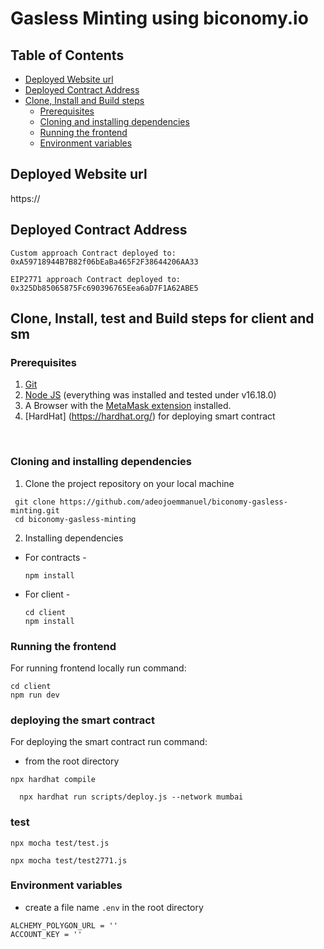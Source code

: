 # Gasless Minting using biconomy.io

## Table of Contents
- [Deployed Website url](#deployed-website-url)
- [Deployed Contract Address](#deployed-contract-address)
- [Clone, Install and Build steps](#clone-install-and-build-steps)
  - [Prerequisites](#prerequisites)
  - [Cloning and installing dependencies](#cloning-and-installing-dependencies)
  - [Running the frontend](#running-the-frontend)
  - [Environment variables](#environment-variables)

## Deployed Website url

https://

## Deployed Contract Address

`Custom approach Contract deployed to: 0xA59718944B7B82f06bEaBa465F2F38644206AA33`


`EIP2771 approach Contract deployed to: 0x325Db85065875Fc690396765Eea6aD7F1A62ABE5`

## Clone, Install, test and Build steps for client and sm

### Prerequisites

1. [Git](https://git-scm.com/)
2. [Node JS](https://nodejs.org/en/) (everything was installed and tested under v16.18.0)
3. A Browser with the [MetaMask extension](https://metamask.io/) installed.
4. [HardHat] (https://hardhat.org/) for deploying smart contract
<br>

### Cloning and installing dependencies

1. Clone the project repository on your local machine

```
 git clone https://github.com/adeojoemmanuel/biconomy-gasless-minting.git
 cd biconomy-gasless-minting
```

2. Installing dependencies

-   For contracts -
    ```
    npm install
    ```
-   For client -
    ```
    cd client
    npm install
    ```

### Running the frontend

For running frontend locally run command:

```
cd client
npm run dev
```
### deploying the smart contract

For deploying  the smart contract  run command:

- from the root directory

```
npx hardhat compile
```

```
  npx hardhat run scripts/deploy.js --network mumbai
```

###  test

```npx mocha test/test.js```

```npx mocha test/test2771.js```



### Environment variables

- create a file name ```.env``` in the root directory

```
ALCHEMY_POLYGON_URL = ''
ACCOUNT_KEY = ''
```
